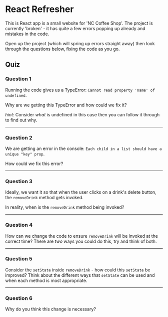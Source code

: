 # React Refresher

This is React app is a small website for 'NC Coffee Shop'. The project is currently 'broken' - it has quite a few errors popping up already and mistakes in the code.

Open up the project (which will spring up errors straight away) then look through the questions below, fixing the code as you go.

## Quiz

### Question 1

Running the code gives us a TypeError: `Cannot read property 'name' of undefined`.

Why are we getting this TypeError and how could we fix it? 

_hint:_ Consider _what_ is undefined in this case then you can follow it through to find out why.

---

### Question 2

We are getting an error in the console: `Each child in a list should have a unique "key" prop`.

How could we fix this error?

---

### Question 3

Ideally, we want it so that when the user clicks on a drink's delete button, the `removeDrink` method gets invoked.

In reality, when is the `removeDrink` method being invoked?

---

### Question 4

How can we change the code to ensure `removeDrink` will be invoked at the correct time? There are _two_ ways you could do this, try and think of both.

---

### Question 5

Consider the `setState` inside `removeDrink` - how could this `setState` be improved? Think about the different ways that `setState` can be used and when each method is most appropriate.

---

### Question 6

Why do you think this change is necessary?
